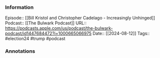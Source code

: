 ### Information

Episode:: [[Bill Kristol and Christopher Cadelago - Increasingly Unhinged]]
Podcast:: [[The Bulwark Podcast]]
URL:: https://podcasts.apple.com/us/podcast/the-bulwark-podcast/id1447684472?i=1000665066975
Date:: [[2024-08-12]]
Tags:: #election24 #trump 
#podcast


### Annotations


